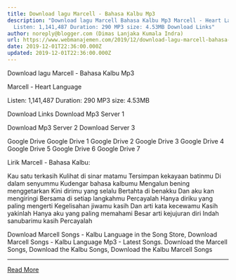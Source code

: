 ```yaml
---
title: Download lagu Marcell - Bahasa Kalbu Mp3
description: "Download lagu Marcell Bahasa Kalbu Mp3 Marcell - Heart Language
  Listen: 1,141,487 Duration: 290 MP3 size: 4.53MB Download Links"
author: noreply@blogger.com (Dimas Lanjaka Kumala Indra)
url: https://www.webmanajemen.com/2019/12/download-lagu-marcell-bahasa-kalbu-mp3.html
date: 2019-12-01T22:36:00.000Z
updated: 2019-12-01T22:36:00.000Z
---
```


Download lagu Marcell - Bahasa Kalbu Mp3

  Marcell - Heart Language 

  Listen: 1,141,487 
  Duration: 290 
  MP3 size: 4.53MB 

  Download Links 
  Download Mp3 Server 1 

  Download Mp3 Server 2 
  Download Server 3 


  Google Drive   Google Drive 1 
  Google Drive 2 
  Google Drive 3 
  Google Drive 4 
  Google Drive 5 
  Google Drive 6 
  Google Drive 7 


                             
Lirik Marcell - Bahasa Kalbu:
                             
 Kau satu terkasih 
 Kulihat di sinar matamu 
 Tersimpan kekayaan batinmu 
 Di dalam senyummu 
 Kudengar bahasa kalbumu 
 Mengalun bening menggetarkan 
 Kini dirimu yang selalu 
 Bertahta di benakku 
 Dan aku kan mengiringi 
 Bersama di setiap langkahmu 
 Percayalah 
 Hanya diriku yang paling mengerti 
 Kegelisahan jiwamu kasih 
 Dan arti kata kecewamu 
 Kasih yakinlah 
 Hanya aku yang paling memahami 
 Besar arti kejujuran diri 
 Indah sanubarimu kasih 
 Percayalah 
                         
  Download Marcell Songs - Kalbu Language in the Song Store, Download Marcell Songs - Kalbu Language Mp3 - Latest Songs.  Download the Marcell Songs, Download the Kalbu Songs, Download the Kalbu Marcell Songs<hr/> <a href="https://www.webmanajemen.com/2019/12/download-lagu-marcell-bahasa-kalbu-mp3.html" rel="follow" class="button" id="read-more">Read More</a>
